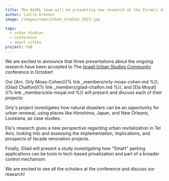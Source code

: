 ```yaml
---
title: The AAIRL team will be presenting new research at the Israeli Urban Community conference
author: lielle-brenner
image: /images/news/urban_studies_2023.jpg

tags:
  - urban studies
  - conference
  - smart cities
project: CUB
---
```



We are excited to announce that three presentations about the ongoing research have been accepted to The <a href="https://www.facebook.com/groups/urbanstudiesisrael/">Israeli Urban Studies Community</a> conference in October!

Our [Arc. Orly Moas-Cohen]({% link _members/orly-moas-cohen.md %}), [Gilad Chalfon]({% link _members/gilad-chalfon.md %}), and [Ela Moyal]({% link _members/ela-moyal.md %}) will present and discuss each of their projects:

Orly's project investigates how natural disasters can be an opportunity for urban renewal, using places like Hiroshima, Japan, and New Orleans, Louisiana, as case studies. 

Ela's research gives a new perspective regarding urban revitalization in Tel Aviv, looking into and assessing the implementation, implications, and prospects of facade renovation projects. 

Finally, Gilad will present a study investigating how "Smart" parking applications can be tools in tech-based privatization and part of a broader control mechanism. 

We are excited to see all the scholars at the conference and discuss our research!
